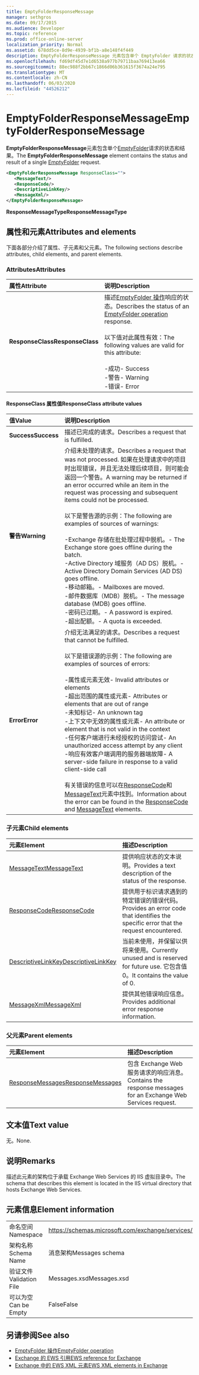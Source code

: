 ```yaml
---
title: EmptyFolderResponseMessage
manager: sethgros
ms.date: 09/17/2015
ms.audience: Developer
ms.topic: reference
ms.prod: office-online-server
localization_priority: Normal
ms.assetid: 678dd5ce-8d9e-4939-bf1b-a8e148f4f449
description: EmptyFolderResponseMessage 元素包含单个 EmptyFolder 请求的状态和结果。
ms.openlocfilehash: fd69df45d7e1d6538a977b79711baa769413ea66
ms.sourcegitcommit: 88ec988f2bb67c1866d06b361615f3674a24e795
ms.translationtype: MT
ms.contentlocale: zh-CN
ms.lasthandoff: 06/03/2020
ms.locfileid: "44526212"
---
```

# <a name="emptyfolderresponsemessage"></a><span data-ttu-id="204a9-103">EmptyFolderResponseMessage</span><span class="sxs-lookup"><span data-stu-id="204a9-103">EmptyFolderResponseMessage</span></span>

<span data-ttu-id="204a9-104">**EmptyFolderResponseMessage**元素包含单个[EmptyFolder](emptyfolder.md)请求的状态和结果。</span><span class="sxs-lookup"><span data-stu-id="204a9-104">The **EmptyFolderResponseMessage** element contains the status and result of a single [EmptyFolder](emptyfolder.md) request.</span></span> 
  
```XML
<EmptyFolderResponseMessage ResponseClass="">
   <MessageText/>
   <ResponseCode/>
   <DescriptiveLinkKey/>
   <MessageXml/>
</EmptyFolderResponseMessage>
```

 <span data-ttu-id="204a9-105">**ResponseMessageType**</span><span class="sxs-lookup"><span data-stu-id="204a9-105">**ResponseMessageType**</span></span>
## <a name="attributes-and-elements"></a><span data-ttu-id="204a9-106">属性和元素</span><span class="sxs-lookup"><span data-stu-id="204a9-106">Attributes and elements</span></span>

<span data-ttu-id="204a9-107">下面各部分介绍了属性、子元素和父元素。</span><span class="sxs-lookup"><span data-stu-id="204a9-107">The following sections describe attributes, child elements, and parent elements.</span></span>
  
### <a name="attributes"></a><span data-ttu-id="204a9-108">Attributes</span><span class="sxs-lookup"><span data-stu-id="204a9-108">Attributes</span></span>

|<span data-ttu-id="204a9-109">**属性**</span><span class="sxs-lookup"><span data-stu-id="204a9-109">**Attribute**</span></span>|<span data-ttu-id="204a9-110">**说明**</span><span class="sxs-lookup"><span data-stu-id="204a9-110">**Description**</span></span>|
|:-----|:-----|
|<span data-ttu-id="204a9-111">**ResponseClass**</span><span class="sxs-lookup"><span data-stu-id="204a9-111">**ResponseClass**</span></span> <br/> | <span data-ttu-id="204a9-112">描述[EmptyFolder 操作](emptyfolder-operation.md)响应的状态。</span><span class="sxs-lookup"><span data-stu-id="204a9-112">Describes the status of an [EmptyFolder operation](emptyfolder-operation.md) response.</span></span><br/><br/><span data-ttu-id="204a9-113">以下值对此属性有效：</span><span class="sxs-lookup"><span data-stu-id="204a9-113">The following values are valid for this attribute:</span></span><br/><br/><span data-ttu-id="204a9-114">-成功</span><span class="sxs-lookup"><span data-stu-id="204a9-114">-  Success</span></span>  <br/><span data-ttu-id="204a9-115">-警告</span><span class="sxs-lookup"><span data-stu-id="204a9-115">-  Warning</span></span>  <br/><span data-ttu-id="204a9-116">-错误</span><span class="sxs-lookup"><span data-stu-id="204a9-116">-  Error</span></span>  <br/> |
   
#### <a name="responseclass-attribute-values"></a><span data-ttu-id="204a9-117">ResponseClass 属性值</span><span class="sxs-lookup"><span data-stu-id="204a9-117">ResponseClass attribute values</span></span>

|<span data-ttu-id="204a9-118">**值**</span><span class="sxs-lookup"><span data-stu-id="204a9-118">**Value**</span></span>|<span data-ttu-id="204a9-119">**说明**</span><span class="sxs-lookup"><span data-stu-id="204a9-119">**Description**</span></span>|
|:-----|:-----|
|<span data-ttu-id="204a9-120">**Success**</span><span class="sxs-lookup"><span data-stu-id="204a9-120">**Success**</span></span> <br/> |<span data-ttu-id="204a9-121">描述已完成的请求。</span><span class="sxs-lookup"><span data-stu-id="204a9-121">Describes a request that is fulfilled.</span></span>  <br/> |
|<span data-ttu-id="204a9-122">**警告**</span><span class="sxs-lookup"><span data-stu-id="204a9-122">**Warning**</span></span> <br/> | <span data-ttu-id="204a9-123">介绍未处理的请求。</span><span class="sxs-lookup"><span data-stu-id="204a9-123">Describes a request that was not processed.</span></span> <span data-ttu-id="204a9-124">如果在处理请求中的项目时出现错误，并且无法处理后续项目，则可能会返回一个警告。</span><span class="sxs-lookup"><span data-stu-id="204a9-124">A warning may be returned if an error occurred while an item in the request was processing and subsequent items could not be processed.</span></span><br/><br/><span data-ttu-id="204a9-125">以下是警告源的示例：</span><span class="sxs-lookup"><span data-stu-id="204a9-125">The following are examples of sources of warnings:</span></span><br/><br/><span data-ttu-id="204a9-126">-Exchange 存储在批处理过程中脱机。</span><span class="sxs-lookup"><span data-stu-id="204a9-126">-  The Exchange store goes offline during the batch.</span></span>  <br/><span data-ttu-id="204a9-127">-Active Directory 域服务（AD DS）脱机。</span><span class="sxs-lookup"><span data-stu-id="204a9-127">-  Active Directory Domain Services (AD DS) goes offline.</span></span>  <br/><span data-ttu-id="204a9-128">-移动邮箱。</span><span class="sxs-lookup"><span data-stu-id="204a9-128">-  Mailboxes are moved.</span></span>  <br/><span data-ttu-id="204a9-129">-邮件数据库（MDB）脱机。</span><span class="sxs-lookup"><span data-stu-id="204a9-129">-  The message database (MDB) goes offline.</span></span>  <br/><span data-ttu-id="204a9-130">-密码已过期。</span><span class="sxs-lookup"><span data-stu-id="204a9-130">-  A password is expired.</span></span>  <br/><span data-ttu-id="204a9-131">-超出配额。</span><span class="sxs-lookup"><span data-stu-id="204a9-131">-  A quota is exceeded.</span></span>  <br/> |
|<span data-ttu-id="204a9-132">**Error**</span><span class="sxs-lookup"><span data-stu-id="204a9-132">**Error**</span></span> <br/> | <span data-ttu-id="204a9-133">介绍无法满足的请求。</span><span class="sxs-lookup"><span data-stu-id="204a9-133">Describes a request that cannot be fulfilled.</span></span><br/><br/> <span data-ttu-id="204a9-134">以下是错误源的示例：</span><span class="sxs-lookup"><span data-stu-id="204a9-134">The following are examples of sources of errors:</span></span>  <br/><br/><span data-ttu-id="204a9-135">-属性或元素无效</span><span class="sxs-lookup"><span data-stu-id="204a9-135">-  Invalid attributes or elements</span></span>  <br/><span data-ttu-id="204a9-136">-超出范围的属性或元素</span><span class="sxs-lookup"><span data-stu-id="204a9-136">-  Attributes or elements that are out of range</span></span>  <br/><span data-ttu-id="204a9-137">-未知标记</span><span class="sxs-lookup"><span data-stu-id="204a9-137">-  An unknown tag</span></span>  <br/><span data-ttu-id="204a9-138">-上下文中无效的属性或元素</span><span class="sxs-lookup"><span data-stu-id="204a9-138">-  An attribute or element that is not valid in the context</span></span>  <br/><span data-ttu-id="204a9-139">-任何客户端进行未经授权的访问尝试</span><span class="sxs-lookup"><span data-stu-id="204a9-139">-  An unauthorized access attempt by any client</span></span>  <br/><span data-ttu-id="204a9-140">-响应有效客户端调用的服务器端故障</span><span class="sxs-lookup"><span data-stu-id="204a9-140">-  A server-side failure in response to a valid client-side call</span></span><br/><br/>  <span data-ttu-id="204a9-141">有关错误的信息可以在[ResponseCode](responsecode.md)和[MessageText](messagetext.md)元素中找到。</span><span class="sxs-lookup"><span data-stu-id="204a9-141">Information about the error can be found in the [ResponseCode](responsecode.md) and [MessageText](messagetext.md) elements.</span></span>  <br/> |
   
### <a name="child-elements"></a><span data-ttu-id="204a9-142">子元素</span><span class="sxs-lookup"><span data-stu-id="204a9-142">Child elements</span></span>

|<span data-ttu-id="204a9-143">**元素**</span><span class="sxs-lookup"><span data-stu-id="204a9-143">**Element**</span></span>|<span data-ttu-id="204a9-144">**描述**</span><span class="sxs-lookup"><span data-stu-id="204a9-144">**Description**</span></span>|
|:-----|:-----|
|[<span data-ttu-id="204a9-145">MessageText</span><span class="sxs-lookup"><span data-stu-id="204a9-145">MessageText</span></span>](messagetext.md) <br/> |<span data-ttu-id="204a9-146">提供响应状态的文本说明。</span><span class="sxs-lookup"><span data-stu-id="204a9-146">Provides a text description of the status of the response.</span></span>  <br/> |
|[<span data-ttu-id="204a9-147">ResponseCode</span><span class="sxs-lookup"><span data-stu-id="204a9-147">ResponseCode</span></span>](responsecode.md) <br/> |<span data-ttu-id="204a9-148">提供用于标识请求遇到的特定错误的错误代码。</span><span class="sxs-lookup"><span data-stu-id="204a9-148">Provides an error code that identifies the specific error that the request encountered.</span></span>  <br/> |
|[<span data-ttu-id="204a9-149">DescriptiveLinkKey</span><span class="sxs-lookup"><span data-stu-id="204a9-149">DescriptiveLinkKey</span></span>](descriptivelinkkey.md) <br/> |<span data-ttu-id="204a9-150">当前未使用，并保留以供将来使用。</span><span class="sxs-lookup"><span data-stu-id="204a9-150">Currently unused and is reserved for future use.</span></span> <span data-ttu-id="204a9-151">它包含值0。</span><span class="sxs-lookup"><span data-stu-id="204a9-151">It contains the value of 0.</span></span>  <br/> |
|[<span data-ttu-id="204a9-152">MessageXml</span><span class="sxs-lookup"><span data-stu-id="204a9-152">MessageXml</span></span>](messagexml.md) <br/> |<span data-ttu-id="204a9-153">提供其他错误响应信息。</span><span class="sxs-lookup"><span data-stu-id="204a9-153">Provides additional error response information.</span></span>  <br/> |
   
### <a name="parent-elements"></a><span data-ttu-id="204a9-154">父元素</span><span class="sxs-lookup"><span data-stu-id="204a9-154">Parent elements</span></span>

|<span data-ttu-id="204a9-155">**元素**</span><span class="sxs-lookup"><span data-stu-id="204a9-155">**Element**</span></span>|<span data-ttu-id="204a9-156">**描述**</span><span class="sxs-lookup"><span data-stu-id="204a9-156">**Description**</span></span>|
|:-----|:-----|
|[<span data-ttu-id="204a9-157">ResponseMessages</span><span class="sxs-lookup"><span data-stu-id="204a9-157">ResponseMessages</span></span>](responsemessages.md) <br/> |<span data-ttu-id="204a9-158">包含 Exchange Web 服务请求的响应消息。</span><span class="sxs-lookup"><span data-stu-id="204a9-158">Contains the response messages for an Exchange Web Services request.</span></span>  <br/> |
   
## <a name="text-value"></a><span data-ttu-id="204a9-159">文本值</span><span class="sxs-lookup"><span data-stu-id="204a9-159">Text value</span></span>

<span data-ttu-id="204a9-160">无。</span><span class="sxs-lookup"><span data-stu-id="204a9-160">None.</span></span>
  
## <a name="remarks"></a><span data-ttu-id="204a9-161">说明</span><span class="sxs-lookup"><span data-stu-id="204a9-161">Remarks</span></span>

<span data-ttu-id="204a9-162">描述此元素的架构位于承载 Exchange Web Services 的 IIS 虚拟目录中。</span><span class="sxs-lookup"><span data-stu-id="204a9-162">The schema that describes this element is located in the IIS virtual directory that hosts Exchange Web Services.</span></span>
  
## <a name="element-information"></a><span data-ttu-id="204a9-163">元素信息</span><span class="sxs-lookup"><span data-stu-id="204a9-163">Element information</span></span>

|||
|:-----|:-----|
|<span data-ttu-id="204a9-164">命名空间</span><span class="sxs-lookup"><span data-stu-id="204a9-164">Namespace</span></span>  <br/> |https://schemas.microsoft.com/exchange/services/2006/messages  <br/> |
|<span data-ttu-id="204a9-165">架构名称</span><span class="sxs-lookup"><span data-stu-id="204a9-165">Schema Name</span></span>  <br/> |<span data-ttu-id="204a9-166">消息架构</span><span class="sxs-lookup"><span data-stu-id="204a9-166">Messages schema</span></span>  <br/> |
|<span data-ttu-id="204a9-167">验证文件</span><span class="sxs-lookup"><span data-stu-id="204a9-167">Validation File</span></span>  <br/> |<span data-ttu-id="204a9-168">Messages.xsd</span><span class="sxs-lookup"><span data-stu-id="204a9-168">Messages.xsd</span></span>  <br/> |
|<span data-ttu-id="204a9-169">可以为空</span><span class="sxs-lookup"><span data-stu-id="204a9-169">Can be Empty</span></span>  <br/> |<span data-ttu-id="204a9-170">False</span><span class="sxs-lookup"><span data-stu-id="204a9-170">False</span></span>  <br/> |
   
## <a name="see-also"></a><span data-ttu-id="204a9-171">另请参阅</span><span class="sxs-lookup"><span data-stu-id="204a9-171">See also</span></span>

- [<span data-ttu-id="204a9-172">EmptyFolder 操作</span><span class="sxs-lookup"><span data-stu-id="204a9-172">EmptyFolder operation</span></span>](emptyfolder-operation.md)
- [<span data-ttu-id="204a9-173">Exchange 的 EWS 引用</span><span class="sxs-lookup"><span data-stu-id="204a9-173">EWS reference for Exchange</span></span>](ews-reference-for-exchange.md) 
- [<span data-ttu-id="204a9-174">Exchange 中的 EWS XML 元素</span><span class="sxs-lookup"><span data-stu-id="204a9-174">EWS XML elements in Exchange</span></span>](ews-xml-elements-in-exchange.md)

